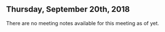 <meta id="pageMetaData" pageName="Meeting Notes" />

## Thursday, September 20th, 2018
There are no meeting notes available for this meeting as of yet.
